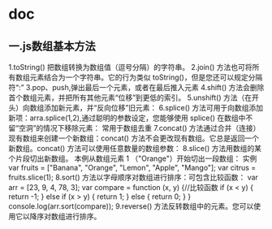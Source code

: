 # doc
## 一.js数组基本方法
1.toString() 把数组转换为数组值（逗号分隔）的字符串。 
2.join() 方法也可将所有数组元素结合为一个字符串。它的行为类似 toString()，但是您还可以规定分隔符“:”
3.pop、push,弹出最后一个元素，或者在最后推入元素
4.shift() 方法会删除首个数组元素，并把所有其他元素“位移”到更低的索引。
5.unshift() 方法（在开头）向数组添加新元素，并“反向位移”旧元素：
6.splice() 方法可用于向数组添加新项：arra.splice(1,2),通过聪明的参数设定，您能够使用 splice() 在数组中不留“空洞”的情况下移除元素：
常用于数组去重
7.concat() 方法通过合并（连接）现有数组来创建一个新数组：concat() 方法不会更改现有数组。它总是返回一个新数组。concat() 方法可以使用任意数量的数组参数：
8.slice() 方法用数组的某个片段切出新数组。
本例从数组元素 1 （"Orange"）开始切出一段数组：
实例
var fruits = ["Banana", "Orange", "Lemon", "Apple", "Mango"];
var citrus = fruits.slice(1); 
8.sort() 方法以字母顺序对数组进行排序：可包含比较函数：
var arr = [23, 9, 4, 78, 3];
var compare = function (x, y) {//比较函数
    if (x < y) {
        return -1;
    } else if (x > y) {
        return 1;
    } else {
        return 0;
    }
}
console.log(arr.sort(compare)); 
9.reverse() 方法反转数组中的元素。您可以使用它以降序对数组进行排序。
